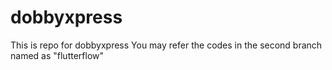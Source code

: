 # dobbyxpress
This is repo for dobbyxpress
You may refer the codes in the second branch named as "flutterflow"
